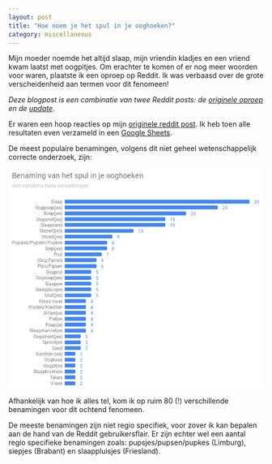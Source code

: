 ```yaml
---
layout: post
title: "Hoe noem je het spul in je ooghoeken?"
category: miscellaneous
---
```


Mijn moeder noemde het altijd slaap, mijn vriendin kladjes en een vriend kwam laatst met oogpitjes. Om erachter te komen of er nog meer woorden voor waren, plaatste ik een oproep op Reddit. Ik was verbaasd over de grote verscheidenheid aan termen voor dit fenomeen!

*Deze blogpost is een combinatie van twee Reddit posts: de [originele oproep](https://www.reddit.com/r/thenetherlands/comments/b04ee4/hoe_noemen_jullie_de_harde_korrels_die_je_s/) en de [update](https://www.reddit.com/r/thenetherlands/comments/b5mga4/update_hoe_noemen_jullie_dat_spul_in_je_ooghoeken/).*

Er waren een hoop reacties op mijn [originele reddit post](https://www.reddit.com/r/thenetherlands/comments/b04ee4/hoe_noemen_jullie_de_harde_korrels_die_je_s/). Ik heb toen alle resultaten even verzameld in een [Google Sheets](https://docs.google.com/spreadsheets/d/1jIeXigNdPL_LzTziZfvS934nlAiOvlrX5AYDBrJujZg/edit?usp=sharing). 

De meest populaire benamingen, volgens dit niet geheel wetenschappelijk correcte onderzoek, zijn:

![](/assets/2020-12-26-ooghoek-spul/ooghoek_spul.png)

Afhankelijk van hoe ik alles tel, kom ik op ruim 80 (!) verschillende benamingen voor dit ochtend fenomeen.

De meeste benamingen zijn niet regio specifiek, voor zover ik kan bepalen aan de hand van de Reddit gebruikersflair. Er zijn echter wel een aantal regio specifieke benamingen zoals: pupsjes/pupsen/pupkes (Limburg), siepjes (Brabant) en slaappluisjes (Friesland).

